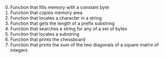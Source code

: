 0. Function that fills memory with a constant byte
1. Function that copies memory area
2. Function that locates a character in a string
3. Function that gets the length of a prefix substring
4. Function that searches a string for any of a set of bytes
5. Funciton that locates a substring
7. Function that prints the chessboard
8. Function that prints the sum of the two diagonals of a square matrix of integers
